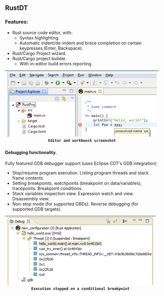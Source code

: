 ## RustDT

### Features:

 * Rust source code editor, with:
   * Syntax highlighting. 
   * Automatic indent/de-indent and brace completion on certain keypresses (Enter, Backspace).
 * Rust/Cargo Project wizard.
 * Rust/Cargo project builder.
   * With in-editor build errors reporting.

| [![sample_basic](screenshots/sample_basic.thumb.png)](screenshots/sample_basic.png?raw=true)<br/>`Editor and workbench screenshot` |
|----|
   
#### Debugging functionality. 
Fully featured GDB debugger support (uses Eclipse CDT's GDB integration)
  * Stop/resume program execution. Listing program threads and stack frame contents.
  * Setting breakpoints, watchpoints (breakpoint on data/variables), tracepoints. Breakpoint conditions.
  * Stack variables inspection view. Expression watch and view. Disassembly view.
  * Non-stop mode (for supported GBDs). Reverse debugging (for supported GDB targets).

| [![sample_debug1](screenshots/sample_debug.thumb.png)](screenshots/sample_debug.png?raw=true)<br/>`Execution stopped on a conditional breakpoint` |
|----|
   